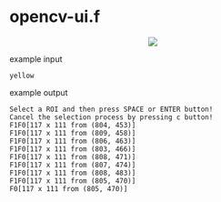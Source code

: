 # opencv-ui.f

<p align="center">
<img src="https://github.com/Xi-v/opencv-ui.f/blob/master/img/demo.jpg">
</p>

example input

```
yellow
```

example output

```
Select a ROI and then press SPACE or ENTER button!
Cancel the selection process by pressing c button!
F1F0[117 x 111 from (804, 453)]
F1F0[117 x 111 from (809, 458)]
F1F0[117 x 111 from (806, 463)]
F1F0[117 x 111 from (803, 466)]
F1F0[117 x 111 from (808, 471)]
F1F0[117 x 111 from (807, 474)]
F1F0[117 x 111 from (808, 483)]
F1F0[117 x 111 from (805, 470)]
F0[117 x 111 from (805, 470)]
```
